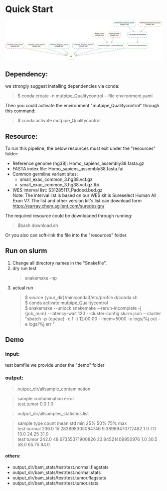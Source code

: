 # Quick Start 
![avatar](https://github.com/douymLab/mutpipe/blob/main/Qualitycontrol/Qualitycontrol.png)
## Dependency:  

we strongly suggest installing dependencies via conda:

  > $ conda create -n mutpipe_Qualitycontrol --file environment.yaml

Then you could activate the environment "mutpipe_Qualitycontrol" through this command:
 
  > $ conda activate mutpipe_Qualitycontrol

## Resource:
To run this pipeline, the below resources must exit under the "resources" folder:
- Reference genome (hg38): Homo_sapiens_assembly38.fasta.gz
- FASTA index file: Homo_sapiens_assembly38.fasta.fai
- Common germline variant sites: 
   + small_exac_common_3.hg38.vcf.gz
   + small_exac_common_3.hg38.vcf.gz.tbi
- WES interval list: S31285117_Padded.bed.gz  
Note: The interval list is based on our WES kit is Sureselect Human All Exon V7. The list and other version kit's list can download form https://earray.chem.agilent.com/suredesign/

The required resource could be downloaded through running:

> $bash download.sh

 Or you also can soft-link the file into the "resources" folder.

## Run on slurm

1. Change all directory names in the "Snakefile".
2. dry run test
    > snakemake -np
3. actual run
    > \$ source {your_dir}/miniconda3/etc/profile.d/conda.sh  
    > \$ conda activate mutpipe_Qualitycontrol  
    > \$ snakemake --unlock snakemake --rerun-incomplete -j {job_num} --latency-wait 120 --cluster-config slurm.json --cluster "sbatch -p {queue} -c 1 -t 12:00:00 --mem=5000 -o logs/%j.out -e logs/%j.err "

## Demo
### input:
test bamfile we provide under the "demo" folder
### output:
> output_dir/allsample_contamination  

>sample	contamination	error  
test.tumor	0.0	1.0

> output_dir/allsamples_statistics.list

> sample	type	count	mean	std	min	25%	50%	75%	max  
test	normal	236.0	15.283898305084746	9.38989470712482	1.0	7.0	13.0	24.25	31.0  
test	tumor	242.0	48.67355371900826	23.84521409950976	1.0	30.5	58.0	65.75	84.0

#### others:
+ output_dir/bam_stats/test/test.normal.flagstats
+ output_dir/bam_stats/test/test.normal.stats
+ output_dir/bam_stats/test/test.tumor.flagstats
+ output_dir/bam_stats/test/test.tumor.stats


